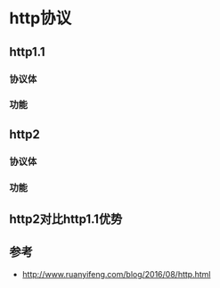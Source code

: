 # http协议

## http1.1

### 协议体


### 功能


## http2

### 协议体

### 功能

## http2对比http1.1优势


## 参考
+ http://www.ruanyifeng.com/blog/2016/08/http.html
